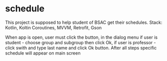 # schedule

This project is supposed to help student of BSAC get their schedules.
Stack: Kotlin, Koltin Coroutines, MVVM, Retrofit, Gson

When app is open, user must click the button, in the dialog menu if user is student - choose group and subgroup then click Ok, if user is professor - click swith and type last name and click Ok button. After all steps specific schedule will appear on main screen
